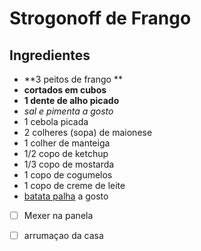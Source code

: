 # Strogonoff de Frango



## Ingredientes

- **3 peitos de frango **
- **cortados em cubos**
- **1 dente de alho picado**
- _sal e pimenta a gosto_
- 1 cebola picada
- 2 colheres (sopa) de maionese
- 1 colher de manteiga
- 1/2 copo de ketchup
- 1/3 copo de mostarda
- 1 copo de cogumelos
- 1 copo de creme de leite
- [batata palha](https://blog.tudogostoso.com.br/cardapios/receitas-faceis/receitas-com-batata-palha/) a gosto

- [ ] Mexer na panela

- [ ] arrumaçao da casa

  